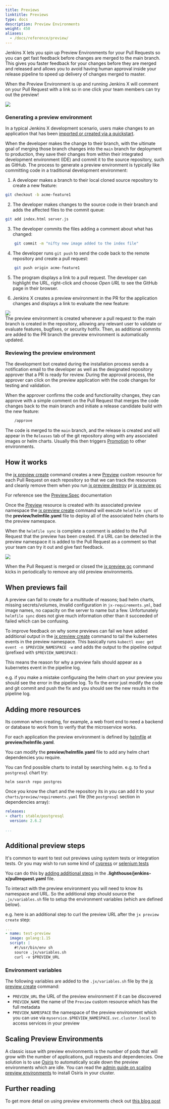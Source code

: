 ```yaml
---
title: Previews
linktitle: Previews
type: docs
description: Preview Environments
weight: 450
aliases:
  - /docs/reference/preview/
---
```



Jenkins X lets you spin up Preview Environments for your Pull Requests so you can get fast feedback before changes are merged to the main branch. This gives you faster feedback for your changes before they are merged and released and allows you to avoid having human approval inside your release pipeline to speed up delivery of changes merged to master.

When the Preview Environment is up and running Jenkins X will comment on your Pull Request with a link so in one click your team members can try out the preview!

<img src="/images/pr-comment.png" class="img-thumbnail">


### Generating a preview environment

In a typical Jenkins X development scenario, users make changes to an  application that has been [imported or created via a quickstart](/v3/develop/create-project/).

When the developer makes the change to their branch, with the ultimate
goal of merging those branch changes into the `main` branch for
deployment to production, they save their changes from within their
integrated development environment (IDE) and commit it to the source
repository, such as GitHub. The process to generate a preview
environment is typically like committing code in a traditional
development environment:

1. A developer makes a branch to their local cloned source repository to create a new feature:

```sh
git checkout -b acme-feature1
```

2.  The developer makes changes to the source code in their branch and adds the affected files to the commit queue:

```sh
git add index.html server.js
```


3. The developer commits the files adding a comment about what has changed:

```sh
    git commit -m "nifty new image added to the index file"
```

4. The developer runs `git push` to send the code back to the remote  repository and create a pull request:

```sh
    git push origin acme-feature1
```
5. The program displays a link to a pull request. The developer can highlight the URL, right-click and choose *Open URL* to see the GitHub page in their browser.

6. Jenkins X creates a preview environment in the PR for the application changes and displays a link to evaluate the new feature:
<div class="row">
  <div class="col col-lg-9">
    <img src="/images/pr-comment.png"/>
  </div>
</div>
The preview environment is created whenever a pull request to the main branch is created in the
repository, allowing any relevant user to validate or evaluate features,
bugfixes, or security hotfix. Then, as additional commits are added to the PR branch
the preview environment is automatically updated.

### Reviewing the preview environment

The development bot created during the installation process sends a notification email to the developer as well as the designated repository approver that a PR is ready for review. During the approval process, the approver can click on the preview application with the code changes for testing and validation.

When the approver confirms the code and functionality changes, they can
approve with a simple comment on the Pull Request that merges the code changes back to
the main branch and initiate a release candidate build with the new feature:

```sh
    /approve
```

The code is merged to the `main` branch, and the release is created and will appear in the `Releases` tab of the git repository along with any associated images or helm charts. Usually this then triggers [Promotion](/v3/develop/environments/promotion/) to other environments.


## How it works
    
the [jx preview create]((/v3/develop/reference/jx/preview/create)) command creates a new [Preview](https://github.com/jenkins-x/jx-preview/blob/master/docs/crds/github-com-jenkins-x-jx-preview-pkg-apis-preview-v1alpha1.md#Preview) custom resource for each Pull Request on each repository so that we can track the resources and cleanly remove them when you run [jx preview destroy]((/v3/develop/reference/jx/preview/destroy)) pr [jx preview gc]((/v3/develop/reference/jx/preview/gc))

For reference see the [Preview.Spec](https://github.com/jenkins-x/jx-preview/blob/master/docs/crds/github-com-jenkins-x-jx-preview-pkg-apis-preview-v1alpha1.md#PreviewSpec) documentation

Once the  [Preview](https://github.com/jenkins-x/jx-preview/blob/master/docs/crds/github-com-jenkins-x-jx-preview-pkg-apis-preview-v1alpha1.md#Preview) resource is created with its associated preview namespace the  [jx preview create]((/v3/develop/reference/jx/preview/create))  command will execute `helmfile sync` of the **preview/helmfile.yaml** file to deploy all of the associated helm charts to the preview namespace. 

When the `helmfile sync` is complete a comment is added to the Pull Request that the preview has been created. If a URL can be detected in the preview namespace it is added to the Pull Request as a comment so that your team can try it out and give fast feedback. 

<img src="/images/pr-comment.png" class="img-thumbnail">


When the Pull Request is merged or closed the [jx preview gc]((/v3/develop/reference/jx/preview/gc)) command kicks in periodically to remove any old preview environments.


## When previews fail

A preview can fail to create for a multitude of reasons; bad helm charts, missing secrets/volumes, invalid configuration in `jx-requirements.yml`, bad image names, no capacity on the server to name but a few. Unfortunately `helmfile sync` does not give much information other than it succeeded of failed which can be confusing. 

To improve feedback on why some previews can fail we have added additional output in the [jx preview create]((/v3/develop/reference/jx/preview/create)) command to tail the kubernetes events in the preview namespace. This basically runs `kubectl exec get event -n $PREVIEW_NAMESPACE -w` and adds the output to the pipeline output (prefixed with `$PREVIEW_NAMESPACE:`      

This means the reason for why a preview fails should appear as a kubernetes event in the pipeline log.

e.g. if you make a mistake configuraing the helm chart on your preview you should see the error in the pipeline log. To fix the error just modify the code and git commit and push the fix and you should see the new results in the pipeline log.


## Adding more resources

Its common when creating, for example, a web front end to need a backend or database to work from to verify that the microservice works.

For each application the preview environment is defined by [helmfile](https://github.com/roboll/helmfile) at **preview/helmfile.yaml**.

You can modify the **preview/helmfile.yaml** file to add any helm chart dependencies you require.

You can find possible charts to install by searching helm. e.g. to find a `postgresql` chart try:

```
helm search repo postgres
```

Once you know the chart and the repository its in you can add it to your `charts/preview/requirements.yaml` file (the `postgresql` section in dependencies array):

```yaml
releases:
- chart: stable/postgresql
  version: 2.6.2

...
```


## Additional preview steps

It's common to want to test out previews using system tests or integration tests. Or you may wish to run some kind of [cypress](https://www.cypress.io/) or [selenium tests](https://www.selenium.dev/)

You can do this by [adding additional steps](/v3/develop/pipelines/editing/) in the **.lighthouse/jenkins-x/pullrequest.yaml** file.

To interact with the preview environment you will need to know its namespace and URL. So the additional step should source the `.jx/variables.sh` file to setup the environment variables (which are defined below).

e.g. here is an additional step to curl the preview URL after the `jx preview create` step:

```yaml
... 
- name: test-preview
  image: golang:1.15
  script: |
    #!/usr/bin/env sh
    source .jx/variables.sh
    curl -v $PREVIEW_URL
```
           
### Environment variables

The following variables are added to the `.jx/variables.sh` file by the [jx preview create]((/v3/develop/reference/jx/preview/create)) command:
   
* `PREVIEW_URL` the URL of the preview environment if it can be discovered
* `PREVIEW_NAME` the name of the `Preview` custom resource which has the full metadata
* `PREVIEW_NAMESPACE` the namespace of the preview environment which you can use via `myservice.$PREVIEW_NAMESPACE.svc.cluster.local` to access services in your preview

## Scaling Preview Environments

A classic issue with preview environments is the number of pods that will grow with the number of applications, pull requests and dependencies. One solution is to use [Osiris](https://github.com/dailymotion-oss/osiris) to automatically scale down the preview environments which are idle. You can read the [admin guide on scaling preview environments](/v3/guides/preview-environments) to install Osiris in your cluster.

## Further reading

To get more detail on using preview environments check out [this blog post](https://medium.com/@MichalFoksa/jenkins-x-preview-environment-3bf2424a05e4)
